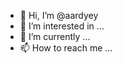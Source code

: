 - 👋 Hi, I’m @aardyey
- 👀 I’m interested in ... 
- 🌱 I’m currently ... 
- 📫 How to reach me ... 

<!---
aardyey/aardyey is a ✨ special ✨ repository because its `README.md` (this file) appears on your GitHub profile.
You can click the Preview link to take a look at your changes.
--->
